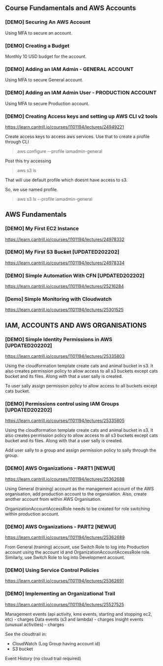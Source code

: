 ## Course Fundamentals and AWS Accounts

### [DEMO] Securing An AWS Account

Using MFA to secure an account.

### [DEMO] Creating a Budget

Monthly 10 USD budget for the account.

### [DEMO] Adding an IAM Admin - GENERAL ACCOUNT

Using MFA to secure General account.

### [DEMO] Adding an IAM Admin User - PRODUCTION ACCOUNT

Using MFA to secure Production account.

### [DEMO] Creating Access keys and setting up AWS CLI v2 tools

https://learn.cantrill.io/courses/1101194/lectures/24949221

Create access keys to access aws services. Use that to create a profile through CLI

> aws configure --profile iamadmin-general

Post this try accessing

> aws s3 ls

That will use default profile which doesnt have access to s3.

So, we use named profile.

> aws s3 ls --profile iamadmin-general

## AWS Fundamentals

### [DEMO] My First EC2 Instance

https://learn.cantrill.io/courses/1101194/lectures/24978332

### [DEMO] My First S3 Bucket [UPDATED202202]

https://learn.cantrill.io/courses/1101194/lectures/24978334

### [DEMO] Simple Automation With CFN [UPDATED202202]

https://learn.cantrill.io/courses/1101194/lectures/25216284

### [Demo] Simple Monitoring with Cloudwatch

https://learn.cantrill.io/courses/1101194/lectures/25301525

## IAM, ACCOUNTS AND AWS ORGANISATIONS

### [DEMO] Simple Identity Permissions in AWS [UPDATED202202]

https://learn.cantrill.io/courses/1101194/lectures/25335803

Using the cloudformation template create cats and animal bucket in s3. It also creates permission policy to allow access to all s3 buckets except cats bucket and its files. Along with that a user sally is created.

To user sally assign permission policy to allow access to all buckets except cats bucket.

### [DEMO] Permissions control using IAM Groups [UPDATED202202]

https://learn.cantrill.io/courses/1101194/lectures/25335805

Using the cloudformation template create cats and animal bucket in s3. It also creates permission policy to allow access to all s3 buckets except cats bucket and its files. Along with that a user sally is created.

Add user sally to a group and assign permission policy to sally through the group.

### [DEMO] AWS Organizations - PART1 [NEWUI]

https://learn.cantrill.io/courses/1101194/lectures/25362688

Using General (training) account as the management account of the AWS organisation, add production account to the organsiation. Also, create another account from within AWS Organisation.

OrganizationAccountAccessRole needs to be created for role switching within production account.

### [DEMO] AWS Organizations - PART2 [NEWUI]

https://learn.cantrill.io/courses/1101194/lectures/25362689

From General (training) account, use Switch Role to log into Production account using the account id and OrganizationAccountAccessRole role. Similarly, use Switch Role to log into Development account.

### [DEMO] Using Service Control Policies

https://learn.cantrill.io/courses/1101194/lectures/25362691

### [DEMO] Implementing an Organizational Trail

https://learn.cantrill.io/courses/1101194/lectures/25527525

Management events (api activity, kms events, starting and stopping ec2, etc) - charges
Data events (s3 and lambda) - charges
Insight events (unusual activities) - charges

See the cloudtrail in:

- CloudWatch (Log Group having account id)
- S3 bucket

Event History (no cloud trail required)
